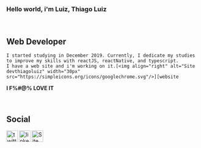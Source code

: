 ### Hello world, i'm Luiz, Thiago Luiz 

<br />

## Web Developer 
    I started studying in December 2019. Currently, I dedicate my studies to improve my skills with reactJS, reactNative, and typescript.
    I have a web site and i'm working on it.[<img align="right" alt="Site devthiagoluiz" width="30px" src="https://simpleicons.org/icons/googlechrome.svg"/>][website

   **I F%#@% LOVE IT**

<br />

## Social
   
[<img align="left" alt="twitter Icon" width="30px" src="https://simpleicons.org/icons/twitter.svg"/>][twitter]

[<img align="left" alt="linkedin" width="30px" src="https://simpleicons.org/icons/linkedin.svg"/>][linkedin]

[<img align="left" alt="Site devthiagoluiz" width="30px" src="https://simpleicons.org/icons/googlechrome.svg"/>][website]

[website]: https://devthiagoluiz.com.br/
[twitter]: https://twitter.com/RpThiagoluiz
[linkedin]: https://www.linkedin.com/in/thiago-luiz-0984191a7/

